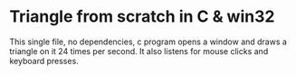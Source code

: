 # Triangle from scratch in C & win32

This single file, no dependencies, c program opens a window and draws a triangle on it 24 times per second.
It also listens for mouse clicks and keyboard presses.
